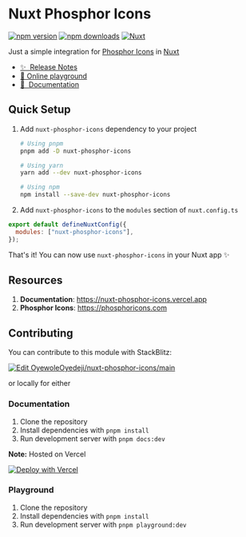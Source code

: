 # Nuxt Phosphor Icons

[![npm version][npm-version-src]][npm-version-href]
[![npm downloads][npm-downloads-src]][npm-downloads-href]
[![Nuxt][nuxt-src]][nuxt-href]

Just a simple integration for [Phosphor Icons](https://phosphoricons.com) in [Nuxt](https://nuxt.com)

- [✨ &nbsp;Release Notes](https://nuxt-phosphor-icons.vercel.app/release-notes)
- [🏀 Online playground][playground-href]
- [📖 &nbsp;Documentation](https://nuxt-phosphor-icons.vercel.app)

## Quick Setup

1. Add `nuxt-phosphor-icons` dependency to your project

   ```bash
   # Using pnpm
   pnpm add -D nuxt-phosphor-icons

   # Using yarn
   yarn add --dev nuxt-phosphor-icons

   # Using npm
   npm install --save-dev nuxt-phosphor-icons
   ```

2. Add `nuxt-phosphor-icons` to the `modules` section of `nuxt.config.ts`

```js
export default defineNuxtConfig({
  modules: ["nuxt-phosphor-icons"],
});
```

That's it! You can now use `nuxt-phosphor-icons` in your Nuxt app ✨

## Resources

1. **Documentation**: <https://nuxt-phosphor-icons.vercel.app>
2. **Phosphor Icons**: <https://phosphoricons.com>

## Contributing

You can contribute to this module with StackBlitz:

[![Edit OyewoleOyedeji/nuxt-phosphor-icons/main][playground-src]][playground-href]

or locally for either

### Documentation

1. Clone the repository
2. Install dependencies with `pnpm install`
3. Run development server with `pnpm docs:dev`

**Note:** Hosted on Vercel

[![Deploy with Vercel][vercel-src]][vercel-href]

### Playground

1. Clone the repository
2. Install dependencies with `pnpm install`
3. Run development server with `pnpm playground:dev`

<!-- Badges -->

[npm-version-src]: https://img.shields.io/npm/v/nuxt-phosphor-icons/latest.svg?style=flat&colorA=18181B&colorB=28CF8D
[npm-version-href]: https://npmjs.com/package/nuxt-phosphor-icons
[npm-downloads-src]: https://img.shields.io/npm/dm/nuxt-phosphor-icons.svg?style=flat&colorA=18181B&colorB=28CF8D
[npm-downloads-href]: https://npmjs.com/package/nuxt-phosphor-icons
[nuxt-src]: https://img.shields.io/badge/Nuxt-18181B?logo=nuxt.js
[nuxt-href]: https://nuxt.com
[playground-src]: https://developer.stackblitz.com/img/open_in_stackblitz.svg
[playground-href]: https://stackblitz.com/~/github.com/OyewoleOyedeji/nuxt-phosphor-icons
[vercel-src]: https://vercel.com/button
[vercel-href]: https://vercel.com/new/clone?repository-url=https%3A%2F%2Fgithub.com%2FOyewoleOyedeji%2Fnuxt-phosphor-icons
